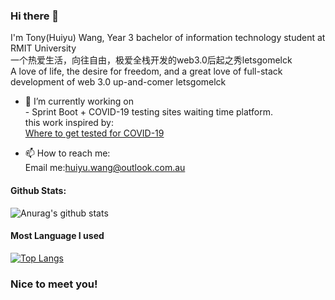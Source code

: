 ### Hi there 👋

<!--
**letsgomelck/letsgomelck** is a ✨ _special_ ✨ repository because its `README.md` (this file) appears on your GitHub profile.

Here are some ideas to get you started:

- 🔭 I’m currently working on dApp...
- 🌱 I’m currently learning Deep Learning...
- 👯 I’m looking to collaborate on Discord...
- 🤔 I’m looking for help with Open Source...
- 💬 Ask me about ...
- 📫 How to reach me: ...
- 😄 Pronouns: ...
- ⚡ Fun fact: ...
-->

I'm Tony(Huiyu) Wang, Year 3 bachelor of information technology student at RMIT University
<br>
一个热爱生活，向往自由，极爱全栈开发的web3.0后起之秀letsgomelck
<br>
A love of life, the desire for freedom, and a great love of full-stack development of web 3.0 up-and-comer letsgomelck

- 🔭 I’m currently working on <br>
      - Sprint Boot + COVID-19 testing sites waiting time platform.<br> 
      this work inspired by: <br> 
      [Where to get tested for COVID-19](https://www.coronavirus.vic.gov.au/where-get-tested-covid-19#testing-site-wait-times)<br> 

- 📫 How to reach me: <br>
      Email me:huiyu.wang@outlook.com.au<br>

#### Github Stats:
![Anurag's github stats](https://github-readme-stats.vercel.app/api?username=letsgomelck&show_icons=true&theme=radical)

#### Most Language I used
[![Top Langs](https://github-readme-stats.vercel.app/api/top-langs/?username=letsgomelck&theme=radical)](https://github.com/anuraghazra/github-readme-stats)

### Nice to meet you!
